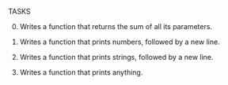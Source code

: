 TASKS

0. Writes a function that returns the sum of all its parameters.

1. Writes a function that prints numbers, followed by a new line.

2. Writes a function that prints strings, followed by a new line.

3. Writes a function that prints anything.
